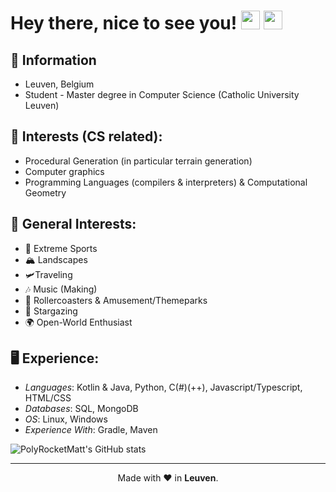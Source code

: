 <h1> Hey there, nice to see you! <img src="https://emojis.slackmojis.com/emojis/images/1588108737/8790/fb-pride.png?1588108737" width="30"/> <img src="https://emojis.slackmojis.com/emojis/images/1531849430/4246/blob-sunglasses.gif?1531849430" width="30"/></h1>

## 📖 **Information**
- Leuven, Belgium
- Student - Master degree in Computer Science (Catholic University Leuven)

## 👀 **Interests (CS related)**:

- Procedural Generation (in particular terrain generation)
- Computer graphics
- Programming Languages (compilers & interpreters) & Computational Geometry

## 🧗 **General Interests**:

- 🧗 Extreme Sports
- 🏔️ Landscapes
- 🛩️Traveling
- 🎶 Music (Making)
- 🎢 Rollercoasters & Amusement/Themeparks
- 🌌 Stargazing
- 🌍 Open-World Enthusiast

## 🖥️ **Experience**:

- *Languages*: Kotlin & Java, Python, C(#)(++), Javascript/Typescript, HTML/CSS
- *Databases*: SQL, MongoDB
- *OS*: Linux, Windows
- *Experience With*: Gradle, Maven

![PolyRocketMatt's GitHub stats](https://github-readme-stats.vercel.app/api?username=PolyRocketMatt&theme=vue&show_icons=true)

---

<p align="center">
    Made with ❤️ in <b>Leuven</b>.
</p>
